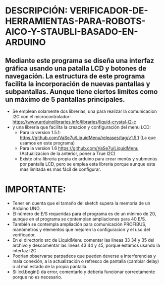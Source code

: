 # DESCRIPCIÓN: VERIFICADOR-DE-HERRAMIENTAS-PARA-ROBOTS-AICO-Y-STAUBLI-BASADO-EN-ARDUINO
## Mediante este programa se diseña una interfaz gráfica usando una patalla LCD y botones de navegación. La estructura de este programa facilita la incorporación de nuevas pantallas y subpantallas. Aunque tiene ciertos limites como un máximo de 5 pantallas principales.
* Se emplean solamente dos librerias, una para realizar la comunicacion I2C con el microcontrolador: https://www.arduinolibraries.info/libraries/liquid-crystal-i2-c
* y una libreria que facilita la creacion y configuración del menu LCD: 
  * Para la version 1.5.1: https://github.com/VaSe7u/LiquidMenu/releases/tag/v1.5.1 (La que usamos en este programa)
  * Para la version 1.6 https://github.com/VaSe7u/LiquidMenu (Actualizacion de la anterior, poner a True I2C)
  * Existe otra librería propia de arduino para crear menús y submenús por pantalla LCD, pero se emplea esta libreria porque aunque esta mas limitada es mas fácil de configurar.
# IMPORTANTE:
* Tener en cuenta que el tamaño del sketch supera la memoria de un Arduino UNO.
* El número de E/S requeridas para el programa es de un mínimo de 20, aunque en el programa se contemplan ampliaciones para 40 E/S.
* También se contempla ampliación para comunicación PROFIBUS, manómetros y elementos que mejoren la configuracion y el uso del verificador.
* En el directorio src de LiquidMenu comentar las lineas 33 34 y 35 del archivo y descomentar las lineas 43 44 y 45, porque estamos usando la interfaz I2C.
* Podrian observarse parpadeos que pueden deverse a interferencias y mala conexión, a la actualización o refresco de pantalla (cambiar delay) o al mal estado de la propia pantalla.
* Si lcd.begin() da error, comentarlo y deberia funcionar correctamente porque no es necesario.
